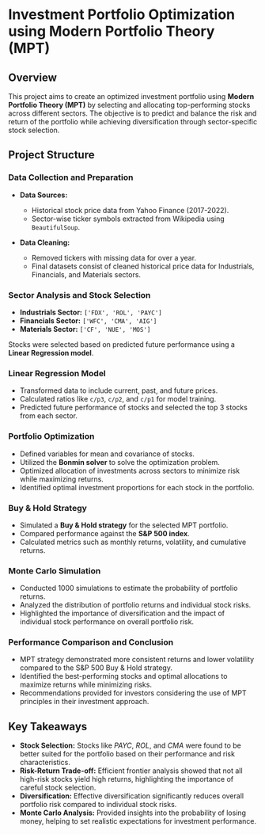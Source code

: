 # Investment Portfolio Optimization using Modern Portfolio Theory (MPT)

## Overview
This project aims to create an optimized investment portfolio using **Modern Portfolio Theory (MPT)** by selecting and allocating top-performing stocks across different sectors. The objective is to predict and balance the risk and return of the portfolio while achieving diversification through sector-specific stock selection.

## Project Structure

### Data Collection and Preparation

- **Data Sources:**
  - Historical stock price data from Yahoo Finance (2017-2022).
  - Sector-wise ticker symbols extracted from Wikipedia using `BeautifulSoup`.

- **Data Cleaning:**
  - Removed tickers with missing data for over a year.
  - Final datasets consist of cleaned historical price data for Industrials, Financials, and Materials sectors.

### Sector Analysis and Stock Selection

- **Industrials Sector:** `['FDX', 'ROL', 'PAYC']`
- **Financials Sector:** `['WFC', 'CMA', 'AIG']`
- **Materials Sector:** `['CF', 'NUE', 'MOS']`

Stocks were selected based on predicted future performance using a **Linear Regression model**.

### Linear Regression Model

- Transformed data to include current, past, and future prices.
- Calculated ratios like `c/p3`, `c/p2`, and `c/p1` for model training.
- Predicted future performance of stocks and selected the top 3 stocks from each sector.

### Portfolio Optimization

- Defined variables for mean and covariance of stocks.
- Utilized the **Bonmin solver** to solve the optimization problem.
- Optimized allocation of investments across sectors to minimize risk while maximizing returns.
- Identified optimal investment proportions for each stock in the portfolio.

### Buy & Hold Strategy

- Simulated a **Buy & Hold strategy** for the selected MPT portfolio.
- Compared performance against the **S&P 500 index**.
- Calculated metrics such as monthly returns, volatility, and cumulative returns.

### Monte Carlo Simulation

- Conducted 1000 simulations to estimate the probability of portfolio returns.
- Analyzed the distribution of portfolio returns and individual stock risks.
- Highlighted the importance of diversification and the impact of individual stock performance on overall portfolio risk.

### Performance Comparison and Conclusion

- MPT strategy demonstrated more consistent returns and lower volatility compared to the S&P 500 Buy & Hold strategy.
- Identified the best-performing stocks and optimal allocations to maximize returns while minimizing risks.
- Recommendations provided for investors considering the use of MPT principles in their investment approach.

## Key Takeaways

- **Stock Selection:** Stocks like _PAYC_, _ROL_, and _CMA_ were found to be better suited for the portfolio based on their performance and risk characteristics.
- **Risk-Return Trade-off:** Efficient frontier analysis showed that not all high-risk stocks yield high returns, highlighting the importance of careful stock selection.
- **Diversification:** Effective diversification significantly reduces overall portfolio risk compared to individual stock risks.
- **Monte Carlo Analysis:** Provided insights into the probability of losing money, helping to set realistic expectations for investment performance.

